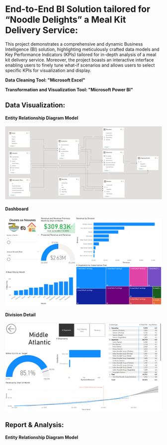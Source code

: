 # End-to-End BI Solution tailored for “Noodle Delights” a Meal Kit Delivery Service:

This project demonstrates a comprehensive and dynamic Business Intelligence (BI) solution, highlighting meticulously crafted data models and Key Performance Indicators (KPIs) tailored for in-depth analysis of a meal kit delivery service. Moreover, the project boasts an interactive interface enabling users to finely tune what-if scenarios and allows users to select specific KPIs for visualization and display.

**Data Cleaning Tool: "Microsoft Excel"**

**Transformation and Visualization Tool: "Microsoft Power BI"**



## Data Visualization:
#### Entity Relationship Diagram Model
<p align="center">
  <img src="./3. Visualization (Screenshots)/Entity Relationship Diagram Model.PNG" />
</p>

#### Dashboard
<p align="center">
  <img src="./3. Visualization (Screenshots)/Dashboard.PNG" />
</p>

#### Division Detail
<p align="center">
  <img src="./3. Visualization (Screenshots)/Division Detail.PNG" />
</p>

## Report & Analysis:
#### Entity Relationship Diagram Model
